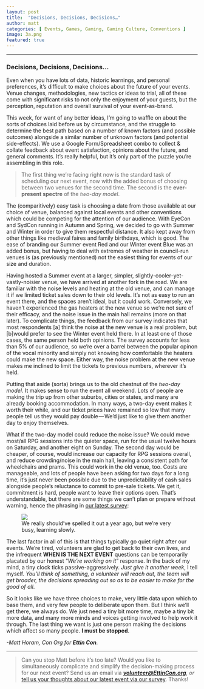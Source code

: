 ```yaml
---
layout: post
title:  "Decisions, Decisions, Decisions…"
author: matt
categories: [ Events, Games, Gaming, Gaming Culture, Conventions ]
image: 3a.png
featured: true
---
```

<section name="867f" class="section section--body section--first"><div class="section-divider"><hr class="section-divider"></div><div class="section-content"><div class="section-inner sectionLayout--insetColumn"><h3 name="0b3c" id="0b3c" class="graf graf--h3 graf--leading graf--title">Decisions, Decisions, Decisions…</h3><p name="4f63" id="4f63" class="graf graf--p graf-after--h3">Even when you have lots of data, historic learnings, and personal preferences, it’s difficult to make choices about the future of your events. Venue changes, methodologies, new tactics or ideas to trial, all of these come with significant risks to not only the enjoyment of your guests, but the perception, reputation and overall survival of your event-as-brand.</p><p name="27a0" id="27a0" class="graf graf--p graf-after--p">This week, for want of any better ideas, I’m going to waffle on about the sorts of choices laid before us by circumstance, and the struggle to determine the best path based on a number of known factors (and possible outcomes) alongside a similar number of unknown factors (and potential side-effects). We use a Google Form/Spreadsheet combo to collect &amp; collate feedback about event satisfaction, opinions about the future, and general comments. It’s really helpful, but it’s only part of the puzzle you’re assembling in this role.</p><blockquote name="fa3d" id="fa3d" class="graf graf--blockquote graf-after--p">The first thing we’re facing right now is the standard task of scheduling our next event, now with the added bonus of choosing between two venues for the second time. The second is the <strong class="markup--strong markup--blockquote-strong">ever-present spectre</strong> of the <em class="markup--em markup--blockquote-em">two-day model</em>.</blockquote><p name="fbe5" id="fbe5" class="graf graf--p graf-after--blockquote">The (comparitively) easy task is choosing a date from those available at our choice of venue, balanced against local events and other conventions which could be competing for the attention of our audience. With EyeCon and SydCon running in Autumn and Spring, we decided to go with Summer and Winter in order to give them respectful distance. It also kept away from other things like medieval faires and family birthdays, which is good. The ease of branding our Summer event Red and our Winter event Blue was an added bonus, but having to deal with extremes of weather in council-run venues is (as previously mentioned) not the easiest thing for events of our size and duration.</p><p name="1410" id="1410" class="graf graf--p graf-after--p">Having hosted a Summer event at a larger, simpler, slightly-cooler-yet-vastly-noisier venue, we have arrived at another fork in the road. We are familiar with the noise levels and heating at the old venue, and can manage it if we limited ticket sales down to their old levels. It’s not as easy to run an event there, and the spaces aren’t ideal, but it could work. Conversely, we haven’t experienced the gas heaters at the new venue so we’re not sure of their efficacy, and the noise issue in the main hall remains (more on that later). To complicate things, the feedback from our survey indicates that most respondents [a] think the noise at the new venue is a real problem, but [b]would prefer to see the Winter event held there. In at least one of those cases, the same person held both opinions. The survey accounts for less than 5% of our audience, so we’re over a barrel between the popular opinon of the vocal minority and simply not knowing how comfortable the heaters could make the new space. Either way, the noise problem at the new venue makes me inclined to limit the tickets to previous numbers, wherever it’s held.</p><p name="414e" id="414e" class="graf graf--p graf-after--p">Putting that aside (sorta) brings us to the old chestnut of the <em class="markup--em markup--p-em">two-day model</em>. It makes sense to run the event all weekend. Lots of people are making the trip up from other suburbs, cities or states, and many are already booking accommodation. In many ways, a two-day event makes it worth their while, and our ticket prices have remained so low that many people tell us they would pay double — We’d just like to give them another day to enjoy themselves.</p><p name="dd17" id="dd17" class="graf graf--p graf-after--p">What if the two-day model could reduce the noise issue? We could move most/all RPG sessions into the quieter space, run for the usual twelve hours on Saturday, and another eight on Sunday. The second day would be cheaper, of course, would increase our capacity for RPG sessions overall, and reduce crowding/noise in the main hall, leaving a consistent path for wheelchairs and prams. This could work in the old venue, too. Costs are manageable, and lots of people have been asking for two days for a long time, it’s just never been possible due to the unpredictability of cash sales alongside people’s reluctance to commit to pre-sale tickets. We get it, commitment is hard, people want to leave their options open. That’s understandable, but there are some things we can’t plan or prepare without warning, hence the phrasing in <a href="https://docs.google.com/forms/d/1febbBKh0f1yE26Ihmk9Zomu07wxD8EQM2b4IMuwBsG8" data-href="https://docs.google.com/forms/d/1febbBKh0f1yE26Ihmk9Zomu07wxD8EQM2b4IMuwBsG8" class="markup--anchor markup--p-anchor" rel="noopener" target="_blank">our latest survey</a>:</p>
  
  <figure name="c6f7" id="c6f7" class="graf graf--figure graf-after--p"><img class="graf-image" data-image-id="1*-W0tsa3bp_WuBGRVqLpQtQ.png" data-width="577" data-height="158" src="/blog/assets/images/3a.png"><figcaption class="imageCaption">We really should’ve spelled it out a year ago, but we’re very busy, learning slowly.</figcaption></figure>
  
  <p name="0a77" id="0a77" class="graf graf--p graf-after--figure">The last factor in all of this is that things typically go quiet right after our events. We’re tired, volunteers are glad to get back to their own lives, and the infrequent <strong class="markup--strong markup--p-strong">WHEN IS THE NEXT EVENT</strong> questions can be temporarily placated by our honest “<em class="markup--em markup--p-em">We’re working on it</em>” response. In the back of my mind, a tiny clock ticks passive-aggressively. <em class="markup--em markup--p-em">Just give it another week</em>, I tell myself. <em class="markup--em markup--p-em">You’ll think of something, a volunteer will reach out, the team will get broader, the decisions spreading out so as to be easier to make for the good of all</em>.</p><p name="8528" id="8528" class="graf graf--p graf-after--p">So it looks like we have three choices to make, very little data upon which to base them, and very few people to deliberate upon them. But I think we’ll get there, we always do. We just need a tiny bit more time, maybe a tiny bit more data, and many more minds and voices getting involved to help work it through. The last thing we want is just one person making the decisions which affect so many people. <strong class="markup--strong markup--p-strong">I must be stopped</strong>.</p><p name="b3d9" id="b3d9" class="graf graf--p graf-after--p graf--trailing"><em class="markup--em markup--p-em">-Matt Horam, Con Org for </em><strong class="markup--strong markup--p-strong"><em class="markup--em markup--p-em">Ettin Con</em></strong><em class="markup--em markup--p-em">.</em></p></div></div></section><section name="a4e4" class="section section--body section--last"><div class="section-divider"><hr class="section-divider"></div><div class="section-content"><div class="section-inner sectionLayout--insetColumn"><blockquote name="b256" id="b256" class="graf graf--blockquote graf--leading graf--trailing">Can you stop Matt before it’s too late? Would you like to simultaneously complicate and simplify the decision-making process for our next event? Send us an email via<em class="markup--em markup--blockquote-em"> </em><a href="mailto:volunteer@EttinCon.org?subject=I%20Volunteer!" data-href="mailto:volunteer@EttinCon.org?subject=I%20Volunteer!" class="markup--anchor markup--blockquote-anchor" target="_blank"><strong class="markup--strong markup--blockquote-strong"><em class="markup--em markup--blockquote-em">volunteer@EttinCon.org</em></strong></a><em class="markup--em markup--blockquote-em">, or </em><a href="https://docs.google.com/forms/d/1febbBKh0f1yE26Ihmk9Zomu07wxD8EQM2b4IMuwBsG8" data-href="https://docs.google.com/forms/d/1febbBKh0f1yE26Ihmk9Zomu07wxD8EQM2b4IMuwBsG8" class="markup--anchor markup--blockquote-anchor" rel="noopener" target="_blank">tell us your thoughts about our latest event via our survey</a>. Thanks!</blockquote></div></div></section>
